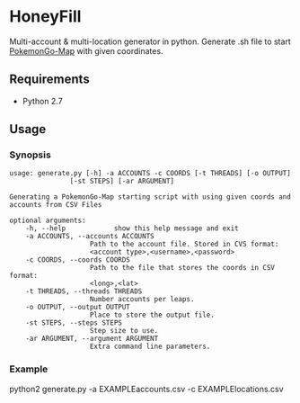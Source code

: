 # HoneyFill
Multi-account & multi-location generator in python.
Generate .sh file to start [PokemonGo-Map](https://github.com/PokemonGoMap/PokemonGo-Map) with given coordinates.

## Requirements

* Python 2.7

## Usage

### Synopsis

    usage: generate.py [-h] -a ACCOUNTS -c COORDS [-t THREADS] [-o OUTPUT]
                   [-st STEPS] [-ar ARGUMENT]

    Generating a PokemonGo-Map starting script with using given coords and
    accounts from CSV Files

    optional arguments:
        -h, --help            show this help message and exit
        -a ACCOUNTS, --accounts ACCOUNTS
                        Path to the account file. Stored in CVS format:
                        <account type>,<username>,<password>
        -c COORDS, --coords COORDS
                        Path to the file that stores the coords in CSV format:
                        <long>,<lat>
        -t THREADS, --threads THREADS
                        Number accounts per leaps.
        -o OUTPUT, --output OUTPUT
                        Place to store the output file.
        -st STEPS, --steps STEPS
                        Step size to use.
        -ar ARGUMENT, --argument ARGUMENT
                        Extra command line parameters.

### Example

python2 generate.py -a EXAMPLEaccounts.csv -c EXAMPLElocations.csv


